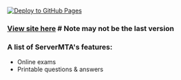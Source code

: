 [![Deploy to GitHub Pages](https://github.com/Sharaf-Mansour/ServerMTA2.0/actions/workflows/main.yml/badge.svg?branch=master)](https://github.com/Sharaf-Mansour/ServerMTA2.0/actions/workflows/main.yml)
### [View site here](https://salmon-sky-0ccc40310.azurestaticapps.net/)  # Note may not be the last version

### A list of ServerMTA's features:
* Online exams
* Printable questions & answers

[comment]: <> (## Screenshots)
